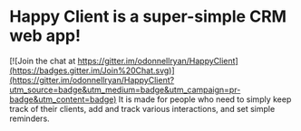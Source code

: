 # Happy Client is a super-simple CRM web app!

[![Join the chat at https://gitter.im/odonnellryan/HappyClient](https://badges.gitter.im/Join%20Chat.svg)](https://gitter.im/odonnellryan/HappyClient?utm_source=badge&utm_medium=badge&utm_campaign=pr-badge&utm_content=badge)
It is made for people who need to simply keep track of their clients, add and track various interactions, 
and set simple reminders. 